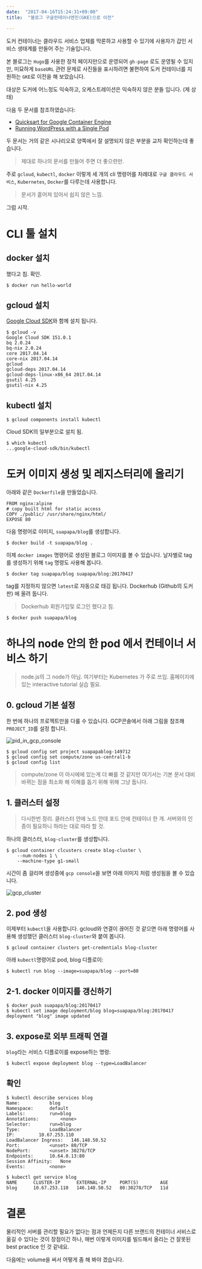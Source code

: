 ```yaml
---
date:  "2017-04-16T15:24:31+09:00"
title:  "블로그 구글컨테이너엔진(GKE)으로 이전"

---
```


도커 컨테이너는 클라우드 서비스 업체를 막론하고 사용할 수 있기에 사용자가 갑인
서비스 생태계를 만들어 주는 기술입니다.

본 블로그는 `Hugo`를 사용한 정적 페이지만으로 운영되어 `gh-page` 로도 운영될 수
있지만, 미묘하게 `baseURL` 관련 문제로 사진들을 표시하려면 불편하여
도커 컨테이너를 지원하는 `GKE`로 이전을 해 보았습니다.

대상은 도커에 어느정도 익숙하고, 오케스트레이션은 익숙하지 않은 분들 입니다. (제 상태)

다음 두 문서를 참조하였습니다:

* [Quicksart for Google Container Engine](https://cloud.google.com/container-engine/docs/quickstart)
* [Running WordPress with a Single Pod](https://cloud.google.com/container-engine/docs/tutorials/hello-wordpress)

두 문서는 거의 같은 시나리오로 양쪽에서 잘 설명되지 않은 부분을 교차 확인하는데 좋습니다.

> 제대로 하나의 문서를 만들어 주면 더 좋으련만.

주로 `gcloud`, `kubectl`, `docker` 이렇게 세 개의 cli 명령어를
차례대로 `구글 클라우드 서비스`, `Kubernetes`, `Docker`를 다루는데 사용합니다.

> 문서가 흩어져 있어서 쉽지 않은 느낌.

그럼 시작.

# CLI 툴 설치

## docker 설치

했다고 침. 확인.

    $ docker run hello-world

## gcloud 설치

[Google Cloud SDK](https://cloud.google.com/sdk/downloads)와 함께 설치 됩니다.

    $ gcloud -v
    Google Cloud SDK 151.0.1
    bq 2.0.24
    bq-nix 2.0.24
    core 2017.04.14
    core-nix 2017.04.14
    gcloud
    gcloud-deps 2017.04.14
    gcloud-deps-linux-x86_64 2017.04.14
    gsutil 4.25
    gsutil-nix 4.25

## kubectl 설치

    $ gcloud components install kubectl

Cloud SDK의 일부분으로 설치 됨.

    $ which kubectl
    ...google-cloud-sdk/bin/kubectl


# 도커 이미지 생성 및 레지스터리에 올리기

아래와 같은 `Dockerfile`을 만들었습니다.

    FROM nginx:alpine
    # copy built html for static access
    COPY ./public/ /usr/share/nginx/html/
    EXPOSE 80

다음 명령어로 이미지, `suapapa/blog`를 생성합니다.

    $ docker build -t suapapa/blog .

이제 `docker images` 명령어로 생성된 블로그 이미지를 볼 수 있습니다.
날자별로 tag를 생성하기 위해 `tag` 명령도 사용해 봅니다.

    $ docker tag suapapa/blog suapapa/blog:20170417

tag를 지정하지 않으면 `latest`로 자동으로 태깅 됩니다.
Dockerhub (Github의 도커 판) 에 올려 둡니다.

> Dockerhub 회원가입및 로그인 했다고 침.

    $ docker push suapapa/blog

# 하나의 node 안의 한 pod 에서 컨테이너 서비스 하기

> node.js의 그 node가 아님.
> 여기부터는 Kubernetes 가 주로 쓰임.
> 홈페이지에 있는 interactive tutorial 실습 필요.

## 0. gcloud 기본 설정

한 번에 하나의 프로젝트만을 다룰 수 있습니다. GCP콘솔에서 아래 그림을 참조해
`PROJECT_ID`를 설정 합니다.

![pid_in_gcp_console](https://asset.homin.dev/blog/img/suapapa_blog_gcp_console.jpg)

    $ gcloud config set project suapapablog-149712
    $ gcloud config set compute/zone us-central1-b
    $ gcloud config list

> compute/zone 이 아시에에 있는게 더 빠를 것 같지만
> 여기서는 기본 문서 대비 바뀌는 점을 최소화 해 이해를 돕기 위해
> 위해 그냥 둡니다.

## 1. 클러스터 설정

> 다시한번 정리. 클러스터 안에 노드 안데 포드 안에 컨테이너 한 개.
> 서버와의 인증이 필요하니 하라는 대로 따라 할 것.

하나의 클러스터, `blog-cluster`를 생성합니다.

    $ gcloud container clcusters create blog-cluster \
        --num-nodes 1 \
        --machine-type g1-small

시간이 좀 걸리며 생성중에 `gcp console`을 보면 아래 이미지 처럼 생성됨을
볼 수 있습니다.

![gcp_cluster](https://asset.homin.dev/blog/img/gcp_container_cluster_1024.jpg)

## 2. pod 생성

이제부터 `kubectl`을 사용합니다.
gcloud와 연결이 끊어진 것 같으면 아래 명령어를 사용해 생성했던
클러스터 `blog-cluster`와 붙여 봅니다.

    $ gcloud container clusters get-credentials blog-cluster

아래 `kubectl`명령어로 pod, blog 디플로이:

    $ kubectl run blog --image=suapapa/blog --port=80

## 2-1. docker 이미지를 갱신하기

    $ docker push suapapa/blog:20170417
    $ kubectl set image deployment/blog blog=suapapa/blog:20170417
    deployment "blog" image updated

## 3. expose로 외부 트래픽 연결

`blog`라는 서비스 디플로이를 expose하는 명령:

    $ kubectl expose deployment blog --type=LoadBalancer

## 확인

    $ kubectl describe services blog
    Name:			blog
    Namespace:		default
    Labels:			run=blog
    Annotations:		<none>
    Selector:		run=blog
    Type:			LoadBalancer
    IP:			10.67.253.110
    LoadBalancer Ingress:	146.148.50.52
    Port:			<unset>	80/TCP
    NodePort:		<unset>	30278/TCP
    Endpoints:		10.64.0.13:80
    Session Affinity:	None
    Events:			<none>

    $ kubectl get service blog
    NAME      CLUSTER-IP      EXTERNAL-IP     PORT(S)        AGE
    blog      10.67.253.110   146.148.50.52   80:30278/TCP   11d

# 결론

물리적인 서버를 관리할 필요가 없다는 점과 언제든지 다른 브랜드의 컨테이너 서비스로 옮길 수
있다는 것이 장점이긴 하나, 매번 이렇게 이미지를 빌드해서 올리는 건 잘못된 best practice
인 것 같네요.

다음에는 volume을 써서 어떻게 좀 해 봐야 겠습니다.
